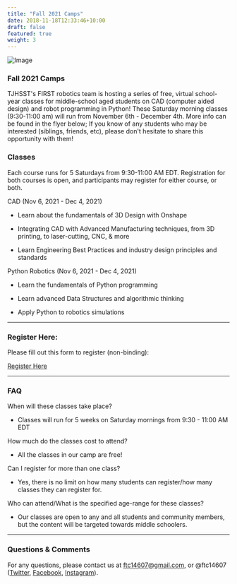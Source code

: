 ```yaml
---
title: "Fall 2021 Camps"
date: 2018-11-18T12:33:46+10:00
draft: false
featured: true
weight: 3
---
```

![Image](/images/illustrations/fall2021flyer.png)

### Fall 2021 Camps 

TJHSST's FIRST robotics team is hosting a series of free, virtual school-year classes for middle-school aged students on CAD (computer aided design) and robot programming in Python! These Saturday morning classes (9:30-11:00 am) will run from November 6th - December 4th. More info can be found in the flyer below; If you know of any students who may be interested (siblings, friends, etc), please don't hesitate to share this opportunity with them!

### Classes

Each course runs for 5 Saturdays from 9:30-11:00 AM EDT. Registration for both courses is open, and participants may register for either course, or both. 

CAD (Nov 6, 2021 - Dec 4, 2021) 

- Learn about the fundamentals of 3D Design with Onshape

- Integrating CAD with Advanced Manufacturing techniques, from 3D printing, to laser-cutting, CNC, & more

- Learn Engineering Best Practices and industry design principles and standards

Python Robotics (Nov 6, 2021 - Dec 4, 2021)

- Learn the fundamentals of Python programming

- Learn advanced Data Structures and algorithmic thinking

- Apply Python to robotics simulations
____________

### Register Here: 

Please fill out this form to register (non-binding):

[Register Here](https://forms.gle/9tTmZ41hU8N51DgE6) 
____________

### FAQ

When will these classes take place?

- Classes will run for 5 weeks on Saturday mornings from 9:30 - 11:00 AM EDT

How much do the classes cost to attend?

- All the classes in our camp are free!

Can I register for more than one class?

- Yes, there is no limit on how many students can register/how many classes they can register for. 

Who can attend/What is the specified age-range for these classes?

- Our classes are open to any and all students and community members, but the content will be targeted towards middle schoolers. 

____________

### Questions & Comments

For any questions, please contact us at ftc14607@gmail.com, or @ftc14607 ([Twitter](https://twitter.com/ftc14607), [Facebook](https://facebook.com/ftc14607), [Instagram](https://instagram.com/ftc14607)). 
